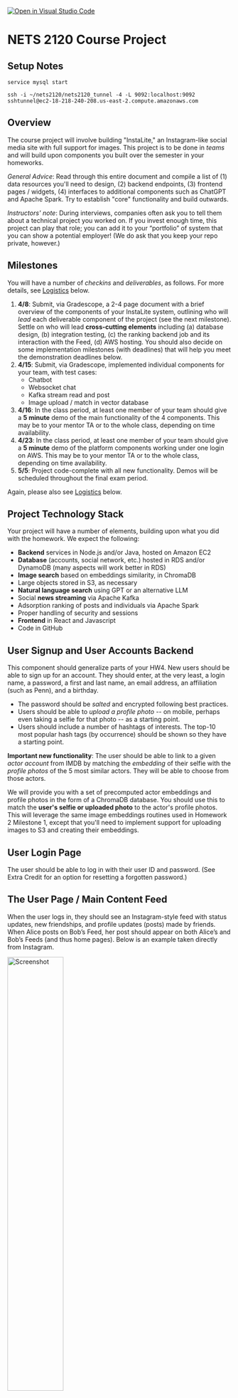 [![Open in Visual Studio Code](https://classroom.github.com/assets/open-in-vscode-2e0aaae1b6195c2367325f4f02e2d04e9abb55f0b24a779b69b11b9e10269abc.svg)](https://classroom.github.com/online_ide?assignment_repo_id=18988697&assignment_repo_type=AssignmentRepo)
# NETS 2120 Course Project

## Setup Notes
```
service mysql start

ssh -i ~/nets2120/nets2120_tunnel -4 -L 9092:localhost:9092 sshtunnel@ec2-18-218-240-208.us-east-2.compute.amazonaws.com
```

## Overview

The course project will involve building "InstaLite," an Instagram-like social media site with full support for images. This project is to be done in *teams* and will build upon components you built over the semester in your homeworks.

*General Advice*: Read through this entire document and compile a list of (1) data resources you'll need to design, (2) backend endpoints, (3) frontend pages / widgets, (4) interfaces to additional components such as ChatGPT and Apache Spark. Try to establish "core" functionality and build outwards.

*Instructors' note*: During interviews, companies often ask you to tell them about a technical project you worked on. If you invest enough time, this project can play that role; you can add it to your “portfolio” of system that you can show a potential employer!  (We do ask that you keep your repo private, however.)

## Milestones

You will have a number of *checkins* and *deliverables*, as follows.  For more details, see [Logistics](#Logistics) below.

1. **4/8**: Submit, via Gradescope, a 2-4 page document with a brief overview of the components of your InstaLite system, outlining who will *lead* each deliverable component of the project (see the next milestone).  Settle on who will lead **cross-cutting elements** including (a) database design, (b) integration testing, (c) the ranking backend job and its interaction with the Feed, (d) AWS hosting.  You should also decide on some implementation milestones (with deadlines) that will help you meet the demonstration deadlines below. 
2. **4/15**: Submit, via Gradescope, implemented individual components for your team, with test cases:
   - Chatbot
   - Websocket chat
   - Kafka stream read and post
   - Image upload / match in vector database
3. **4/16**: In the class period, at least one member of your team should give a **5 minute** demo of the main functionality of the 4 components. This may be to your mentor TA or to the whole class, depending on time availability.
5. **4/23**: In the class period, at least one member of your team should give a **5 minute** demo of the platform components working under one login on AWS. This may be to your mentor TA or to the whole class, depending on time availability.
6. **5/5**:  Project code-complete with all new functionality.  Demos will be scheduled throughout the final exam period.

Again, please also see [Logistics](#Logistics) below.

## Project Technology Stack

Your project will have a number of elements, building upon what you did with the homework. We expect the following:

* **Backend** services in Node.js and/or Java, hosted on Amazon EC2
* **Database** (accounts, social network, etc.) hosted in RDS and/or DynamoDB (many aspects will work better in RDS)
* **Image search** based on embeddings similarity, in ChromaDB
* Large objects stored in S3, as necessary
* **Natural language search** using GPT or an alternative LLM
* Social **news streaming** via Apache Kafka
* Adsorption ranking of posts and individuals via Apache Spark
* Proper handling of security and sessions
* **Frontend** in React and Javascript
* Code in GitHub

## User Signup and User Accounts Backend

This component should generalize parts of your HW4.  New users should be able to sign up for an account. They should enter, at the very least, a login name, a password, a first and last name, an email address, an affiliation (such as Penn), and a birthday.

* The password should be *salted* and encrypted following best practices.
* Users should be able to *upload a profile photo* -- on mobile, perhaps even taking a selfie for that photo -- as a starting point.
* Users should include a number of hashtags of interests.  The top-10 most popular hash tags (by occurrence) should be shown so they have a starting point.

**Important new functionality**: The user should be able to link to a given *actor account* from IMDB by matching the *embedding* of their selfie with the *profile photos* of the 5 most similar actors.  They will be able to choose from those actors.

We will provide you with a set of precomputed actor embeddings and profile photos in the form of a ChromaDB database. You should use this to match the **user's selfie or uploaded photo** to the actor's profile photos.  This will leverage the same image embeddings routines used in Homework 2 Milestone 1, except that you'll need to implement support for uploading images to S3 and creating their embeddings.

## User Login Page

The user should be able to log in with their user ID and password. (See Extra Credit for an option for resetting a forgotten password.)

## The User Page / Main Content Feed

When the user logs in, they should see an Instagram-style feed with status updates, new friendships, and profile updates (posts) made by friends. When Alice posts on Bob’s Feed, her post should appear on both Alice’s and Bob’s Feeds (and thus home pages).  Below is an example taken directly from Instagram.

<img src="instagram-screenshot.png" alt="Screenshot" style="width:50%;">

**User Posts**: Each user should be able to make posts, containing an optional image and optional text. **The post might include hashtags**. Although each field is optional, a post should at least have *some* content to be valid.

**What Goes in the Feed**: Each user should see *posts* from their friends, themselves, or related to their hashtags of interest; as well as *highly ranked posts* including those from external social media (see below).  Posts can have text and images.

**Commenting**: Users should be able to add a comment under any post they can see (that is, both their own posts and their friends’ posts). These comments should appear under the post they respond to, in a threaded fashion.

The user page should include non-scrolling menu elements on the left (as in the screenshot) or top, for access to other capabilities such as the user profile and search (see below).  The main feed should paginate (default behavior) or support infinite scrolling by fetching more data on demand (see Extra Credit).

### Feed and Ranking

Beyond posts made directly by the user and friends (and comments about these) -- you should bring in posts with high ranking from non-friends.

All posts are public, i.e. they will be considered for the feed based on the criteria below even when the post owner and the user aren't friends. These posts:

1. Come from the user's friends
2. Reference the user's selected hashtags of interests
3. Come from others with high SocialRank
4. Come from the course project **Bluesky Feed** and score highly.  Bluesky posts on movies will be made accessible to you through an Apache Kafka Topic.

**Feed updates**: Your server, while running, should refresh the data necessary for computing the feed once an hour.  This will involve fetching any **"new news" from Kafka** and from **recent posts / activities**; and ranking the content.  If you precompute the data, it should be easy for the client to produce the page upon login.

**User actions**:
Users should be able to “like” posts, and should be able to comment on them.  If a post or comment includes **hashtags** a link between the hashtag and post should be established.

**Asynchronous ranking of posts**: Every candidate post should be assigned (for each user) a weight. Weights will be computed with an implementation of the adsorption algorithm in Spark. (For a refresher on adsorption, you can refer to the recorded lectures or refer to [this studio-based recording](https://youtu.be/eP89azdCsFM).) **This should run periodically, once per hour as described above.** The Spark job will need to share state (the database) with your web client (note that this could be done directly, or e.g., by providing REST endpoints to the Spark job to write things).

The Spark job should start by building a graph from the data underlying your social platform. The
graph should have a node for each user, each movie, each hashtag, and each post. It should also have
the following directed edges:

1. $(u, h)$ and $(h, u)$, if user $u$ has selected hashtag $h$ as an interest
2. $(h, p)$ and $(p, h)$, if post $p$ is associated with hashtag $h$
3. $(u, p)$ and $(p, u)$, if user $u$ has “liked” post $p$
4. $(u1, u2)$ and $(u2, u1)$ if users $u1$ and $u2$ are friends (we will generalize from directed followers to undirected friends here: either $u1$ follows $u2$, or $u2$ follows $u1$, is sufficient to consider the two friends.)

The Spark jobs should assign weights to the edges.

- For each hashtag node $h$, the weights on the $(h, a)$ edges adjacent should be equal and add up
  to 1.
- Similarly, the outgoing edges from a post $p$ should have equal weights that sum to 1.
- For each user $u$:
    - The weights on the $(u, h)$ edges should be equal and sum up to 0.3
    - The weights on the $(u, p)$ edges should be equal and sum up to 0.4
    - The weights on the $(u, u′)$ edges should be equal and sum up to 0.3

Now run adsorption from the users to assign a user label + weight to each node (including the article nodes). Run to a maximum of 15 iterations or until convergence. Given the ranked graph as above, the social network recommender should take the set of potential articles (those from the same day, minus ones that have already been recommended), and normalize the adsorption-derived weights on these articles. Then it should randomly choose an article based on this weighted random distribution.

**Interfacing the Spark job with the Web Application**: We recommend your group thinks carefully about how the different components (data storage, Spark job to recompute weights, search / recommendation) interface.  You likely will want to invoke the Spark task via Livy or the equivalent, with an easily configurable address for the Spark Coordinator Node. Most likely you’ll want to use some form of persistent storage (e.g. RDS) to share the graph and other state.

### Federated Posts

Your site should have a *unique ID* distinguishing it from all other NETS 2120 sites. This will be your team name or number (e.g. `g01`). Through the Kafka `FederatedPosts` channel, your site should both *read* and *send* posts that can be used by other projects' InstaLite sites. Posts should have a JSON component called `post_json`:

```
{
    username: '...',
    source_site: '...',
    post_uuid_within_site: '...',
    post_text: '...',
    content_type: '...'
}
```

as well as an optional component, `attach`, including a URL to a world-readable image (e.g., an S3 URL on a public page).  The `content_type` field in the JSON should be the HTTP content-type associated with the binary data at the URL.

## Secondary Screens

There should be at least the following options in a sidebar or other menu:

1. Profile page
2. Add/remove friends
3. Chat mode
4. Search (can be part of the home screen if you prefer)

### 1. Profile Page

Users should be able to change their associated actor after the account has been created. As before, the list of the top-5 most-similar actors (by embedding) should be displayed to allow for a change (they should only be able to pick from these 5). Changes should result in an automatic status post (“Alice is now linked to Rebecca Ferguson”). Users should also be able to change their email ID and their password, without triggering a post.

They should be able to update their hashtags representing interests. Additional hashtags should be suggested to them.

### 2. Add/Remove Friends

As noted above: by default, we will generalize from directed "follows" relationships to undirected "friend" relationships, for simplicity.

**Add/Remove Friends**: Users should be able to add and remove friends, and they should see a list of their current friends. The list of friends should indicate which friends, if any, are **currently logged into the current system**.

**(EC only) Friend Requests**: If a user sends a friend request to another user, the other user should receive a notification of some kind that enables him or her to accept or reject the request. If the request is accepted, the two users should become friends. If the request is rejected, the two users should not become friends.

### 3. Chat Mode

There should be a way for users to chat with each other if they are friends. You can implement this functionality with basic axios requests using polling; for extra credit, consider using WebSockets with socket.io. Read more about the different implementation choices [here](https://medium.com/geekculture/ajax-polling-vs-long-polling-vs-websockets-vs-server-sent-events-e0d65033c9ba).  We discussed WebSocket in our client-server lectures, and you can find more detail in the video from a past NETS 2120 TA [on YouTube](https://youtu.be/VASE1g2mDL8).

**Chat invites**: When a user’s friend is currently online, the user should be able to invite the friend to a chat session, and the friend should receive a notification of some kind that enables him or her to join the chat. If the friend accepts the invitation, a chat session should be created between the two users. If the friend rejects the invitation, no chat session should be created.

**Persistence**: The contents of a chat session should be persistent: that is, if two users have chatted before and a new chat session between the same pair of users is established later, the new session should already contain the messages from the previous chat.

**Leaving chat**: Any member of a chat session should be able to leave the chat at any time. The chat should continue to work as long as it contains at least one member. When the last member leaves a chat session, the chat session should be deleted.

**Group chat**: There should also be a way to establish a group chat by inviting additional members to an ongoing chat. When a new member joins a chat, they are able to see previous chat history starting from the creation of the group chat. Each group chat created is a unique and independent chat session, even when the same users are involved (e.g., X, Y, and Z created Chat 1; X, Y, and W created Chat 2; if Z and W leave their chats, X and Y should now have two independent group chats). However, if a new invite results in a chat session involving the same user group as an existing chat session, the invite should not be allowed. You also may not invite an existing member to a chat session.

**Ordering**: The messages in a chat (or group chat) session should be ordered consistently: that is, all members of the chat should see the messages in the same order. One way to ensure this is to associate each chat message with a timestamp, and to sort the messages in the chat by their timestamps.

### 4. Natural Language Search (Chatbot)

Uses should be able to search (1) for people, and (2) for posts. These should use *retrieval-augmented generation* over the indexed content of actors, movie reviews, and posts; and should use a Large Language Model to find the best matches.  Retrieval augmented generation, here, simply means you will fetch content from the database that closely matches the user question, and you generate an LLM prompt that answers the question given this context. This could be:

* Having the LLM generate queries over your database (**except** private data!!!), see https://python.langchain.com/docs/tutorials/sql_qa/
* Fetching data yourself and populating the vector database (ChromaDB) and using that to match questions

**EC**: ensure the search results return links so users can add friend / follow / interest based on the returned results.

### 5. Recommend Who and What to Follow

Based on the link structure of the graph as well as the activity and hashtag structure of the streaming posts, your system should on a daily basis recompute a list of recommendations for "who to follow".

### Security and Scalability

You should ensure that your design is secure: for instance, users should not be able to impersonate other users (without knowing their password), and they should not be able to modify or delete content that was created by other users. 

Your design should also be scalable: if a million users signed up for your system tomorrow, your system should still work and provide good performance (although of course you will have to add some extra resources, e.g., additional EC2 instances). Keep in mind that many of the cloud services we have discussed, such as DynamoDB and Spark/MapReduce, are naturally scalable.

### Opportunities for Extra Credit

We will give a liberal amount of extra credit for creativity in the project. Below are some suggestions for extra-credit items:

* (+2) LinkedIn-style friend requests with confirmation (i.e., users can accept or deny friend requests); 
* (+2) A "forgot password" option that sends to the user's email address a password reset token and a link to the password reset screen;
* (+2) Privacy controls (e.g., limiting who can see a particular post);
* (+2) Infinite scrolling;
* (+5) Groups (i.e. ones similar to Facebook communities);
* (+5) Targeted advertising, based on users’ interests or on words in their posts; 
* (+3) Site-wide "what’s trending" feature;
* (+3) WebSockets for chat;
* (+5) The LLM search always returns valid links to items for search results.

However, these are just examples -- feel free to consider other features as well, e.g., based on functionality that the current Facebook has, or even novel features that you define yourself. If you are considering a particular feature and are not sure whether it would be counted as extra credit, feel free to post a question on Ed Discussion. Extra credit will be awarded based on the complexity of a feature, not just based on its presence; for instance, profile pictures are easier than groups and thus would be worth less, and adding a simple input field where users can declare group memberships would yield considerably less extra credit than a full implementation with separate pages for groups where members can post messages, etc.

For this iteration of the course, we do not set a ceiling on the amount of extra credit that can be earned. You may receive over 100% on the project if you implement a large number of extra-credit features.

## Project Report

At the end of the project, your team must include a short final report, as a PDF file of approximately five pages (excluding images) within your GitHub repository. This report, in the final `final-report.pdf`, will be **part of your project score**.  Grading will be based both on clarity of writing and on technical content. The report should contain, at least:

* A short overview of the system you built;
* A technical description of the components you built;
* A discussion of nontrivial design decisions;
* A discussion of changes you made along the way, and lessons you learned;
* A brief description of the extra-credit features, if any;
* A series of screenshots of your system in action (one for each main feature/page).

Please try to choose the right level of detail (not too nitty-gritty, not too high-level), and please avoid repeating points that are already in this handout. For instance, don’t write that your solution has a news feed (this was required!); instead, write how you designed the DynamoDB table that the newsfeed uses, and why you did it that way.

## Logistics

### Team Registration

You should already have formed teams of 4 students. You can form your own team, or you can use the discussion group to find teammates. Once you have formed a team, please have one member submit to the Google Form posted on Ed with your team information. If you don't form a team by Friday, April 4, we will assign you to a team via random matching.

### TA Shepherding Process

Once your team has registered, it will be assigned a TA as a mentor.  Your mentor TA will be available for advice, particularly on integration and prioritization.  You should plan to schedule a couple of consultations with your team's mentor TA during their office hours at least once every 2 weeks.

As noted above, your project plan submission should include some milestones with an eye towards in-class demos as well as the final demonstration.

* Each milestone or objective should be associated with one specific team member, who will be responsible for reaching it. It is okay for team members to help each other, but there has to be a single “lead” who will assume responsibility.

* By the last day of class, you should have at least 80% of the basic/required features; it should be clear that the required features can be completed by May 5th. The milestones do not need to cover extra credit.

* The work should be spread roughly uniformly across the project (there should be no weeks that are substantially busier, or less busy, than others) and it should be split roughly equally between the team members.

* The milestones should be concrete tasks that can be clearly demo-ed or measured. Attempt to reduce dependencies between team members as much as possible (e.g., if one team member is blocked, the others should still be able to make progress).

Your mentor will give you feedback on your materials, and will answer any questions. After the in-class checkins your mentor may email you suggestions.

### Project Demos

Your team must do a short demo (about 15 minutes) during the finals period. A number of time slots on different days will be posted to Ed Discussion near the end of the semester. We cannot reserve slots or create additional slots, so, if you or some of your team members have constraints (holiday travel, final exams, etc.), please discuss this well in advance and pick a suitable slot. Once your team has reserved a slot, the only way to change the slot is to find another team that agrees to swap slots with you. Slots are first-come, first-served. The signup opening time will be announced a few days in advance via Ed.

All team members must be present in-person on campus for the demo by default. If you have any emergencies or unavoidable conflicts, please let us know as soon as possible by emailing the course staff (yuyingf@seas.upenn.edu). We will allow you to participate remotely in such cases, or exempt you from the demo if necessary. All absences or remote participation without advance notice will result in zero credit for the individual.

### Team Contribution Form

Normally, each member of the team will receive the same score for the project report and demo, but we may deviate from this if it is clear that some team members have made substantially more progress than others. We will send out a Google Form after the report due date to collect feedback from everyone on the team about their estimates on the contribution of each team member. This will be used to adjust the final project score for each team member if needed.

### AWS and OpenAI Accounts

We will coordinate with each team to create a new AWS Academy account, using an email account that has not been used with the course before.  This account will have a $50 credit. Team members may share access to AWS resources on this account (e.g. DynamoDB tables). It is your responsibility to ensure that you keep your credentials safe and accessible to everyone in your team. Multiple people are allowed to connect to the same Lab session at the same time.

Each team is responsible for the security of its AWS account(s). It is important to make sure that all team members understand how the AWS firewall works, and what a security rule is. In particular, DO NOT just open all ports to anyone on the whole planet (0.0.0.0/0) so hackers can go after your machines.

We will have a shared OpenAI API key.  Our expectation is that you will only use a limited number of prompts (<100 requests) so this will be adequate for testing and for the course.  If you need more credits, your team can use your own private key under your own billing.

### GitHub Classroom

This assignment is released as a Group Assignment on GitHub Classroom. One member of your team should create a new repository from the assignment link and ask everyone else to join the same repo after accepting the assignment. You should use this repository to store all of your code and documentation for the project. You should also use this repository to submit your final report.

### Submission Checklist

* Your code contains a reasonable amount of useful documentation.

* You have checked your final code into the Git repository.

* You have removed all AWS credentials from the code you are submitting.

* Your repository contains all the files needed to compile and run your solution (including all .js/.ejs files, and all Spark code); as well as README file that describes 1) the team number and team name, 2) the full names and SEAS login names of all team members, 3) a description of features implemented, 4) any extra credit claimed, 5) a list of source files included, 6) a declaration that all the code you are submitting was written by you, and 7) instructions for building an running your project. The instructions must be sufficiently detailed for us to set up and run your application.

* Please avoid checking your `target` folder into GitHub. Please do not include large data files (these can be hosted on S3), or your `node_modules`. If you used third-party libraries and are not including them in your submission, please state in the README file what libraries, and include them in the appropriate `pom.xml` or `package.json` files. We have provided a starter `.gitignore`, but you may need to update it as needed.

* You are submitting your final report as a PDF file of no more than five pages (including appendices, screenshots, images, and any references).  **This should be called `final-report.pdf` and be in the root of your GitHub project**.

* You submitted your GitHub repo with your final report via Gradescope, before the deadline on the first page of this handout. Late hours cannot be used for the project.

Good luck and have fun!
